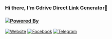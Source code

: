 ### Hi there, I'm Gdrive Direct Link Generator👋
### [![Powered By](https://img.shields.io/badge/POWERED-BY--NOBITA-red?logo=success&style=for-the-badge&logo)](https://t.me/#https://t.me/nobita_o)

[![Website](https://img.shields.io/website?label=Direct-Link-Generator&style=for-the-badge&url=https%3A%2F%2Fgdrivelinkgenerator.cf)](http://gdrivelinkgenerator.cf/)
[![Facebook](https://img.shields.io/badge/Follow-On--Facebook-blue?logo=facebook&style=for-the-badge&logo)](https://m.facebook.com/naimxw)
[![Telegram](https://img.shields.io/badge/Contact-At--Telegram-white?logo=telegram&style=for-the-badge&logo)](https://t.me/#https://t.me/nobita_o)
